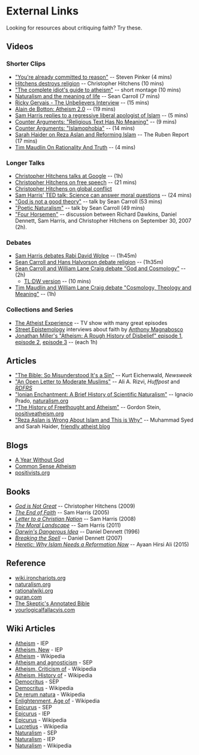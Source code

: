 External Links
================================================================================

Looking for resources about critiquing faith?  Try these.


Videos
--------------------------------------------------------------------------------

### Shorter Clips

-   ["You're already committed to reason"](https://www.youtube.com/watch?v=UC4gqkd-6_o)  -- Steven Pinker (4 mins)
-   [Hitchens destroys religion](https://www.youtube.com/watch?v=TuI4Nzc07Io)  -- Christopher Hitchens (10 mins)
-   ["The complete idiot's guide to atheism"](https://www.youtube.com/watch?v=1CLjYHqfilE)  -- short montage (10 mins)
-   [Naturalism and the meaning of life](https://www.youtube.com/watch?v=dLmY4ktOIOI) -- Sean Carroll (7 mins)
-   [Ricky Gervais - The Unbelievers Interview](https://www.youtube.com/watch?v=iUUpvrP-gzQ) -- (15 mins)
-   [Alain de Botton: Atheism 2.0](https://www.youtube.com/watch?v=2Oe6HUgrRlQ) -- (19 mins)
-   [Sam Harris replies to a regressive liberal apologist of Islam](https://www.youtube.com/watch?v=1JrYCHC0bkE) -- (5 mins)
-   [Counter Arguments: "Religious Text Has No Meaning"](https://www.youtube.com/watch?v=9d7_JgHBMBo) -- (9 mins)
-   [Counter Arguments: "Islamophobia"](https://www.youtube.com/watch?v=lEeauLCOeXQ) -- (14 mins)
-   [Sarah Haider on Reza Aslan and Reforming Islam](https://www.youtube.com/watch?v=hXaHalaqIIQ) -- The Ruben Report (17 mins)
-   [Tim Maudlin On Rationality And Truth](https://www.youtube.com/watch?v=biOecqecOsw) -- (4 mins)

### Longer Talks

-   [Christopher Hitchens talks at Google](https://www.youtube.com/watch?v=sD0B-X9LJjs)  -- (1h)
-   [Christopher Hitchens on free speech](https://www.youtube.com/watch?v=jyoOfRog1EM) -- (21 mins)
-   [Christopher Hitchens on global conflict](https://www.youtube.com/watch?v=0M3Nw1D_jp0&feature=youtu.be&t=2181)
-   [Sam Harris' TED talk: Science can answer moral questions](https://www.youtube.com/watch?v=Hj9oB4zpHww)  -- (24 mins)
-   ["God is not a good theory"](https://www.youtube.com/watch?v=ew_cNONhhKI) -- talk by Sean Carroll (53 mins)
-   ["Poetic Naturalism"](https://www.youtube.com/watch?v=xv0mKsO2goA) -- talk by Sean Carroll (49 mins)
-   ["Four Horsemen"](https://www.youtube.com/watch?v=rRLYL1Q9x9g) -- discussion between Richard Dawkins,
    Daniel Dennett, Sam Harris, and Christopher Hitchens on September 30, 2007 (2h).

### Debates

-   [Sam Harris debates Rabi David Wolpe](https://www.youtube.com/watch?v=bN9nlAnkCUY)  -- (1h45m)
-   [Sean Carroll and Hans Halvorson debate religion](https://www.youtube.com/watch?v=H864JH1tPYU) -- (1h35m)
-   [Sean Carroll and William Lane Craig debate "God and Cosmology"](https://www.youtube.com/watch?v=X0qKZqPy9T8) -- (2h)
    -   [TL;DW version](https://www.youtube.com/watch?v=2Z0TQatmd3s) -- (10 mins)
-   [Tim Maudlin and William Lane Craig debate "Cosmology, Theology and Meaning"](https://www.youtube.com/watch?v=HmQ6xh4jCPc) -- (1h)

### Collections and Series

-   [The Atheist Experience](http://www.atheist-experience.com/)  -- TV show with many great episodes
-   [Street Epistemology](https://www.youtube.com/watch?v=_pYU45s6vWA&list=PLh10RgQgGuM-tnT7fKwgF4Dt57oh_yL5r&index=1) interviews about faith by [Anthony Magnabosco](https://www.youtube.com/channel/UCocP40a_UvRkUAPLD5ezLIQ)
-   [Jonathan Miller's "Atheism: A Rough History of Disbelief" episode 1](https://www.youtube.com/watch?v=Wx-tDBEY4rg), [episode 2](https://www.youtube.com/watch?v=m41peaE4Ui0), [episode 3](https://www.youtube.com/watch?v=Ft2SypNRvUk) -- (each 1h)

<!---
Some of these videos are analyzed in these pages [here](videos-analyzed.html).
-->


Articles
--------------------------------------------------------------------------------

-   ["The Bible: So Misunderstood It's a Sin"](http://www.newsweek.com/2015/01/02/thats-not-what-bible-says-294018.html) -- Kurt Eichenwald, *Newsweek*
-   ["An Open Letter to Moderate Muslims"](http://www.huffingtonpost.com/ali-a-rizvi/an-open-letter-to-moderat_b_5930764.html) -- Ali A. Rizvi, *Huffpost* and *[RDFRS](https://richarddawkins.net/2014/10/an-open-letter-to-moderate-muslims/)*
-   ["Ionian Enchantment: A Brief History of Scientific Naturalism"](http://www.naturalism.org/worldview-naturalism/history-of-naturalism) -- Ignacio Prado, [naturalism.org](http://www.naturalism.org/) 
-   ["The History of Freethought and Atheism"](http://www.positiveatheism.org/india/s1990c25.htm) -- Gordon Stein, [positiveatheism.org](http://www.positiveatheism.org)
-   ["Reza Aslan is Wrong About Islam and This is Why"](http://www.patheos.com/blogs/friendlyatheist/2014/10/05/reza-aslan-is-wrong-about-islam-and-this-is-why/) -- Muhammad Syed and Sarah Haider, [friendly atheist blog](http://www.patheos.com/blogs/friendlyatheist/)

<!---
Some of these articles are analyzed in these pages [here](articles-analyzed.html).
-->


Blogs
--------------------------------------------------------------------------------

-   [A Year Without God](http://www.patheos.com/blogs/yearwithoutgod/)
-   [Common Sense Atheism](http://commonsenseatheism.com/)
-   [positivists.org](http://positivists.org/)


Books
--------------------------------------------------------------------------------

-   [*God is Not Great*](http://www.amazon.com/God-Not-Great-Religion-Everything/dp/0446697966/) -- Christopher Hitchens (2009)
-   [*The End of Faith*](http://www.amazon.com/End-Faith-Religion-Terror-Future/dp/0393327655/) -- Sam Harris (2005)
-   [*Letter to a Christian Nation*](http://www.amazon.com/Letter-Christian-Nation-Sam-Harris/dp/0307278778/) -- Sam Harris (2008)
-   [*The Moral Landscape*](http://www.amazon.com/Moral-Landscape-Science-Determine-Values/dp/143917122X) -- Sam Harris (2011)
-   [*Darwin's Dangerous Idea*](http://www.amazon.com/DARWINS-DANGEROUS-IDEA-EVOLUTION-MEANINGS/dp/068482471X/) -- Daniel Dennett (1996)
-   [*Breaking the Spell*](http://www.amazon.com/Breaking-Spell-Religion-Natural-Phenomenon/dp/0143038338/) -- Daniel Dennett (2007)
-   [*Heretic: Why Islam Needs a Reformation Now*](http://www.amazon.com/Heretic-Why-Islam-Needs-Reformation/dp/0062333933/) -- Ayaan Hirsi Ali (2015)


Reference
--------------------------------------------------------------------------------

-   [wiki.ironchariots.org](http://wiki.ironchariots.org/)
-   [naturalism.org](http://www.naturalism.org/) 
-   [rationalwiki.org](http://rationalwiki.org/)
-   [quran.com](http://quran.com/)
-   [The Skeptic's Annotated Bible](http://skepticsannotatedbible.com/)
-   [yourlogicalfallacyis.com](https://yourlogicalfallacyis.com/)


Wiki Articles
--------------------------------------------------------------------------------

-   [Atheism](http://www.iep.utm.edu/atheism/) - IEP
-   [Atheism, New](http://www.iep.utm.edu/n-atheis/) - IEP
-   [Atheism](https://en.wikipedia.org/wiki/Atheism) - Wikipedia
-   [Atheism and agnosticism](http://plato.stanford.edu/entries/atheism-agnosticism/) - SEP
-   [Atheism, Criticism of](https://en.wikipedia.org/wiki/Criticism_of_atheism) - Wikipedia
-   [Atheism, History of](https://en.wikipedia.org/wiki/History_of_atheism) - Wikipedia
-   [Democritus](http://plato.stanford.edu/entries/democritus/) - SEP
-   [Democritus](https://en.wikipedia.org/wiki/Democritus) - Wikipedia
-   [De rerum natura](http://en.wikipedia.org/wiki/De_rerum_natura) - Wikipedia
-   [Enlightenment, Age of](https://en.wikipedia.org/wiki/Age_of_Enlightenment) - Wikipedia
-   [Epicurus](http://plato.stanford.edu/entries/epicurus/) - SEP
-   [Epicurus](http://www.iep.utm.edu/epicur/) - IEP
-   [Epicurus](https://en.wikipedia.org/wiki/Epicurus) - Wikipedia
-   [Lucretius](http://en.wikipedia.org/wiki/Lucretius) - Wikipedia
-   [Naturalism](http://plato.stanford.edu/entries/naturalism/) - SEP
-   [Naturalism](http://www.iep.utm.edu/naturali/) - IEP
-   [Naturalism](http://en.wikipedia.org/wiki/Naturalism_(philosophy)) - Wikipedia




